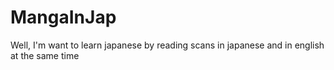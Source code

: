 # MangaInJap
Well, I'm want to learn japanese by reading scans in japanese and in english at the same time
